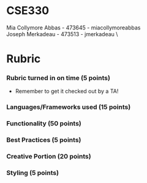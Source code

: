 # CSE330
Mia Collymore Abbas - 473645 - miacollymoreabbas \
Joseph Merkadeau - 473513 - jmerkadeau \

# Rubric
### Rubric turned in on time (5 points)
- Remember to get it checked out by a TA!
### Languages/Frameworks used (15 points)
### Functionality (50 points)
### Best Practices (5 points)
### Creative Portion (20 points)
### Styling (5 points)

